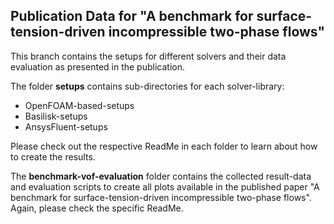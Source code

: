 ## Publication Data for "A benchmark for surface-tension-driven incompressible two-phase flows"

This branch contains the setups for different solvers and their data evaluation as presented in the publication.

The folder **setups** contains sub-directories for each solver-library:
* OpenFOAM-based-setups
* Basilisk-setups
* AnsysFluent-setups

Please check out the respective ReadMe in each folder to learn about how to create the results.

The **benchmark-vof-evaluation** folder contains the collected result-data and evaluation scripts to create all plots available in the published paper "A benchmark for surface-tension-driven incompressible two-phase flows".
Again, please check the specific ReadMe.
